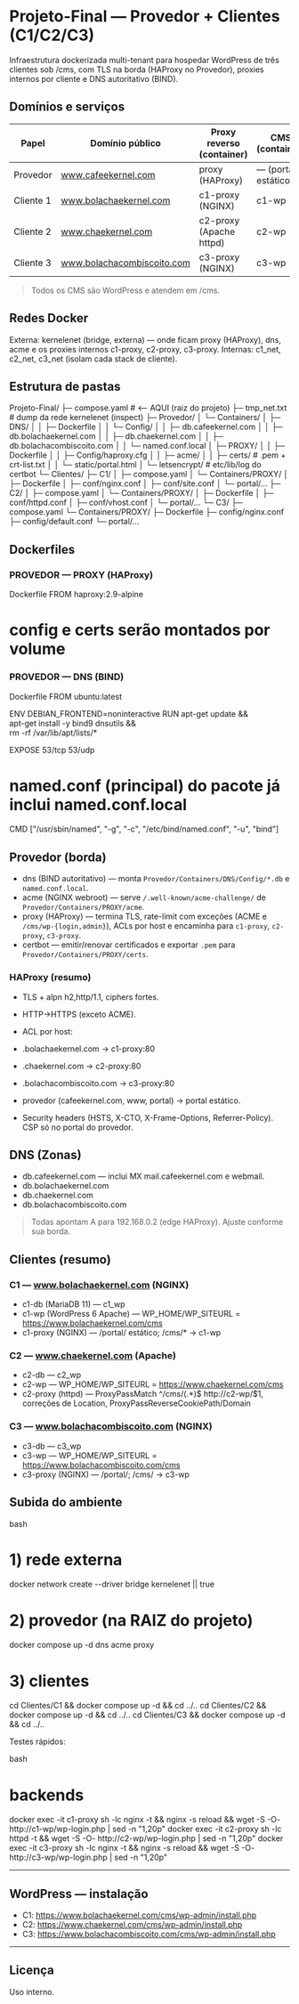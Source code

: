 # Projeto-Final — Provedor + Clientes (C1/C2/C3)

Infraestrutura dockerizada multi-tenant para hospedar WordPress de três clientes sob /cms, com TLS na borda (HAProxy no Provedor), proxies internos por cliente e DNS autoritativo (BIND).

## Domínios e serviços

| Papel     | Domínio público            | Proxy reverso (container)| CMS (container)    | DB (container)     |
| --------- | -------------------------- | ------------------------ | ------------------- | --------------    |
| Provedor  | www.cafeekernel.com        |  proxy (HAProxy)         | — (portal estático) | —                 |
| Cliente 1 | www.bolachaekernel.com     |  c1-proxy (NGINX)        |  c1-wp              |   c1-db           |
| Cliente 2 | www.chaekernel.com         |  c2-proxy (Apache httpd) |  c2-wp              |   c2-db           |
| Cliente 3 | www.bolachacombiscoito.com |  c3-proxy (NGINX)        |  c3-wp              |   c3-db           |

> Todos os CMS são WordPress e atendem em /cms.

## Redes Docker

Externa: kernelenet (bridge, externa) — onde ficam proxy (HAProxy), dns, acme e os proxies internos c1-proxy, c2-proxy, c3-proxy.
Internas: c1_net, c2_net, c3_net (isolam cada stack de cliente).


## Estrutura de pastas

Projeto-Final/
├─ compose.yaml                 # <— AQUI (raiz do projeto)
├─ tmp_net.txt                  # dump da rede kernelenet (inspect)
├─ Provedor/
│  └─ Containers/
│     ├─ DNS/
│     │  ├─ Dockerfile
│     │  └─ Config/
│     │     ├─ db.cafeekernel.com
│     │     ├─ db.bolachaekernel.com
│     │     ├─ db.chaekernel.com
│     │     ├─ db.bolachacombiscoito.com
│     │     └─ named.conf.local
│     ├─ PROXY/
│     │  ├─ Dockerfile
│     │  ├─ Config/haproxy.cfg
│     │  ├─ acme/
│     │  ├─ certs/           # .pem + crt-list.txt
│     │  └─ static/portal.html
│     └─ letsencrypt/        # etc/lib/log do certbot
└─ Clientes/
   ├─ C1/
   │  ├─ compose.yaml
   │  └─ Containers/PROXY/
   │     ├─ Dockerfile
   │     ├─ conf/nginx.conf
   │     ├─ conf/site.conf
   │     └─ portal/...
   ├─ C2/
   │  ├─ compose.yaml
   │  └─ Containers/PROXY/
   │     ├─ Dockerfile
   │     ├─ conf/httpd.conf
   │     ├─ conf/vhost.conf
   │     └─ portal/...
   └─ C3/
      ├─ compose.yaml
      └─ Containers/PROXY/
         ├─ Dockerfile
         ├─ config/nginx.conf
         ├─ config/default.conf
         └─ portal/...


## Dockerfiles 

### PROVEDOR — PROXY (HAProxy)

Dockerfile
FROM haproxy:2.9-alpine

# config e certs serão montados por volume

### PROVEDOR — DNS (BIND)

Dockerfile
FROM ubuntu:latest

ENV DEBIAN_FRONTEND=noninteractive
RUN apt-get update && \
    apt-get install -y bind9 dnsutils && \
    rm -rf /var/lib/apt/lists/*

EXPOSE 53/tcp 53/udp

# named.conf (principal) do pacote já inclui named.conf.local
CMD ["/usr/sbin/named", "-g", "-c", "/etc/bind/named.conf", "-u", "bind"]


## Provedor (borda)

* dns (BIND autoritativo) — monta `Provedor/Containers/DNS/Config/*.db` e `named.conf.local`.
* acme (NGINX webroot) — serve `/.well-known/acme-challenge/` de `Provedor/Containers/PROXY/acme`.
* proxy (HAProxy) — termina TLS, rate-limit com exceções (ACME e `/cms/wp-{login,admin}`), ACLs por host e encaminha para `c1-proxy`, `c2-proxy`, `c3-proxy`.
* certbot — emitir/renovar certificados e exportar `.pem` para `Provedor/Containers/PROXY/certs`.

### HAProxy (resumo)

* TLS + alpn h2,http/1.1, ciphers fortes.
* HTTP→HTTPS (exceto ACME).
* ACL por host:

* .bolachaekernel.com → c1-proxy:80
* .chaekernel.com → c2-proxy:80
* .bolachacombiscoito.com → c3-proxy:80
* provedor (cafeekernel.com, www, portal) → portal estático.
* Security headers (HSTS, X-CTO, X-Frame-Options, Referrer-Policy). CSP só no portal do provedor.

## DNS (Zonas)

* db.cafeekernel.com — inclui MX mail.cafeekernel.com e webmail.
* db.bolachaekernel.com
* db.chaekernel.com
* db.bolachacombiscoito.com

> Todas apontam A para 192.168.0.2 (edge HAProxy). Ajuste conforme sua borda.

## Clientes (resumo)

### C1 — www.bolachaekernel.com (NGINX)

* c1-db (MariaDB 11) — c1_wp
* c1-wp (WordPress 6 Apache) — WP_HOME/WP_SITEURL = https://www.bolachaekernel.com/cms
* c1-proxy (NGINX) — /portal/ estático; /cms/* → c1-wp

### C2 — www.chaekernel.com (Apache)

* c2-db — c2_wp
* c2-wp — WP_HOME/WP_SITEURL = https://www.chaekernel.com/cms
* c2-proxy (httpd) — ProxyPassMatch ^/cms/(.*)$ http://c2-wp/$1, correções de Location, ProxyPassReverseCookiePath/Domain

### C3 — www.bolachacombiscoito.com (NGINX)

* c3-db — c3_wp
* c3-wp — WP_HOME/WP_SITEURL = https://www.bolachacombiscoito.com/cms
* c3-proxy (NGINX) — /portal/; /cms/ → c3-wp


## Subida do ambiente

bash
# 1) rede externa
docker network create --driver bridge kernelenet || true

# 2) provedor (na RAIZ do projeto)
docker compose up -d dns acme proxy

# 3) clientes
cd Clientes/C1 && docker compose up -d && cd ../..
cd Clientes/C2 && docker compose up -d && cd ../..
cd Clientes/C3 && docker compose up -d && cd ../..


Testes rápidos:

bash
# backends
docker exec -it c1-proxy sh -lc nginx -t && nginx -s reload && wget -S -O- http://c1-wp/wp-login.php | sed -n "1,20p"
docker exec -it c2-proxy sh -lc httpd -t && wget -S -O- http://c2-wp/wp-login.php | sed -n "1,20p"
docker exec -it c3-proxy sh -lc nginx -t && nginx -s reload && wget -S -O- http://c3-wp/wp-login.php | sed -n "1,20p"

---

## WordPress — instalação

* C1: https://www.bolachaekernel.com/cms/wp-admin/install.php
* C2: https://www.chaekernel.com/cms/wp-admin/install.php
* C3: https://www.bolachacombiscoito.com/cms/wp-admin/install.php

---

## Licença

Uso interno.
